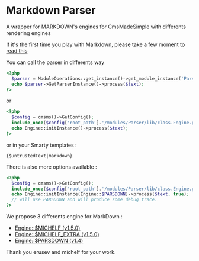 Markdown Parser
===============

A wrapper for MARKDOWN's engines for CmsMadeSimple with differents rendering engines

If it's the first time you play with Markdown, please take a few moment [to read this](http://daringfireball.net/projects/markdown/syntax)

You can call the parser in differents way

```php 
<?php 
  $parser = ModuleOperations::get_instance()->get_module_instance('Parser');
  echo $parser->GetParserInstance()->process($text);
?> 
```
or

```php 
<?php 
  $config = cmsms()->GetConfig();
  include_once($config['root_path'].'/modules/Parser/lib/class.Engine.php');
  echo Engine::initInstance()->process($text);
?> 
```
or in your Smarty templates : 

```smarty
{$untrustedText|markdown}
```

There is also more options available : 
```php 
<?php 
  $config = cmsms()->GetConfig();
  include_once($config['root_path'].'/modules/Parser/lib/class.Engine.php');
  echo Engine::initInstance(Engine::$PARSDOWN)->process($text, true); 
  // will use PARSDOWN and will produce some debug trace.
?> 
```
We propose 3 differents engine for MarkDown : 

*  [Engine::$MICHELF (v1.5.0)](https://github.com/michelf/php-markdown)
*  [Engine::$MICHELF_EXTRA (v1.5.0)](https://github.com/michelf/php-markdown)
*  [Engine::$PARSDOWN (v1.4)](https://github.com/erusev/parsedown-extra)

Thank you erusev and michelf for your work.